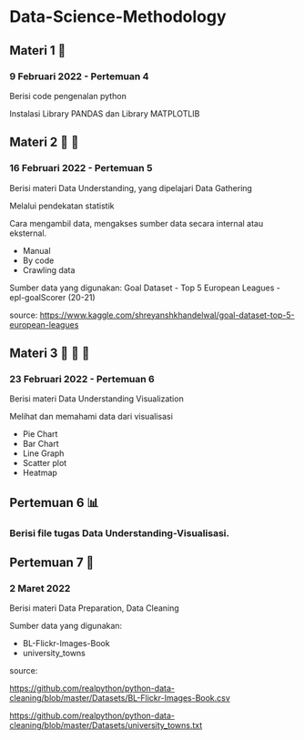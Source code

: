# Data-Science-Methodology

## Materi 1 	🚀
### 9 Februari 2022 - Pertemuan 4
Berisi code pengenalan python

Instalasi Library PANDAS dan Library MATPLOTLIB

## Materi 2 	🚀	🚀
### 16 Februari 2022 - Pertemuan 5
Berisi materi Data Understanding, yang dipelajari Data Gathering

Melalui pendekatan statistik

Cara mengambil data, mengakses sumber data secara internal atau eksternal.
- Manual
- By code
- Crawling data

Sumber data yang digunakan: Goal Dataset - Top 5 European Leagues - epl-goalScorer (20-21)

source: https://www.kaggle.com/shreyanshkhandelwal/goal-dataset-top-5-european-leagues

## Materi 3 	🚀 🚀 🚀
### 23 Februari 2022 - Pertemuan 6
Berisi materi Data Understanding Visualization

Melihat dan memahami data dari visualisasi

- Pie Chart
- Bar Chart
- Line Graph
- Scatter plot
- Heatmap

## Pertemuan 6	📊
### Berisi file tugas Data Understanding-Visualisasi.


## Pertemuan 7 🚀
### 2 Maret 2022
Berisi materi Data Preparation, Data Cleaning

Sumber data yang digunakan:
- BL-Flickr-Images-Book
- university_towns

source: 

https://github.com/realpython/python-data-cleaning/blob/master/Datasets/BL-Flickr-Images-Book.csv

https://github.com/realpython/python-data-cleaning/blob/master/Datasets/university_towns.txt


